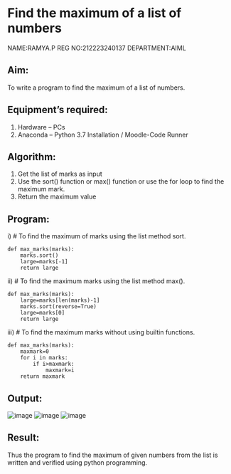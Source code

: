 # Find the maximum of a list of numbers
NAME:RAMYA.P
REG NO:212223240137
DEPARTMENT:AIML

## Aim:
To write a program to find the maximum of a list of numbers.
## Equipment’s required:
1.	Hardware – PCs
2.	Anaconda – Python 3.7 Installation / Moodle-Code Runner
## Algorithm:
1.	Get the list of marks as input
2.	Use the sort() function or max() function or use the for loop to find the maximum mark.
3.	Return the maximum value
## Program:

i)	# To find the maximum of marks using the list method sort.
```
def max_marks(marks):
    marks.sort()
    large=marks[-1]
    return large
```

ii)	# To find the maximum marks using the list method max().
```
def max_marks(marks):
    large=marks[len(marks)-1]
    marks.sort(reverse=True)
    large=marks[0]
    return large
```

iii) # To find the maximum marks without using builtin functions.
```
def max_marks(marks):
    maxmark=0
    for i in marks:
        if i>maxmark:
            maxmark=i
    return maxmark
```

## Output:
![image](https://github.com/23014107/FindMaximum/assets/151625620/34cb9a26-d43c-4865-a501-7d6f496aa302)
![image](https://github.com/23014107/FindMaximum/assets/151625620/a2e931e7-ba7e-4f65-8dc7-c43f2db0e337)
![image](https://github.com/23014107/FindMaximum/assets/151625620/29cae343-d9c4-4295-b01f-f56a3f40cc1c)


## Result:
Thus the program to find the maximum of given numbers from the list is written and verified using python programming.
